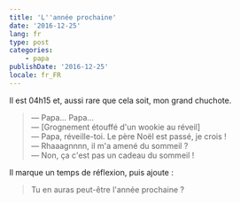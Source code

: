 ```yaml
---
title: 'L''année prochaine'
date: '2016-12-25'
lang: fr
type: post
categories:
    - papa
publishDate: '2016-12-25'
locale: fr_FR
---
```


Il est 04h15 et, aussi rare que cela soit, mon grand chuchote.

<!-- more -->

> — Papa… Papa…  
> — [Grognement étouffé d'un wookie au réveil]  
> — Papa, réveille-toi. Le père Noël est passé, je crois !  
> — Rhaaagnnnn, il m'a amené du sommeil ?  
> — Non, ça c'est pas un cadeau du sommeil !

Il marque un temps de réflexion, puis ajoute :

> Tu en auras peut-être l'année prochaine ?
